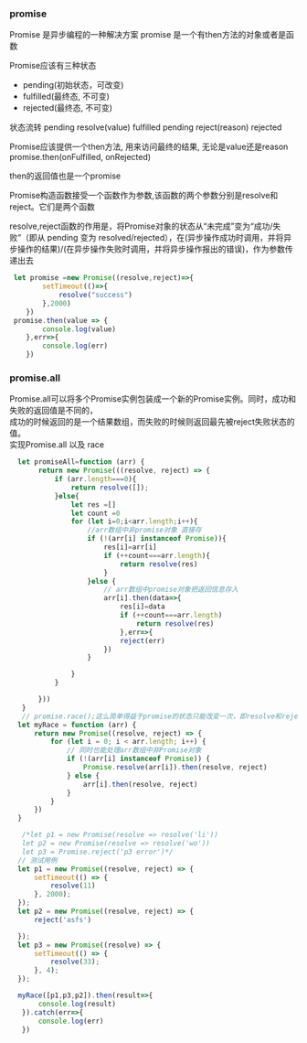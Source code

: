 
### promise
Promise 是异步编程的一种解决方案
promise 是⼀个有then⽅法的对象或者是函数

Promise应该有三种状态
- pending(初始状态，可改变)
- fulfilled(最终态, 不可变)
- rejected(最终态, 不可变)

状态流转
pending resolve(value) fulfilled
pending reject(reason) rejected

Promise应该提供⼀个then⽅法, ⽤来访问最终的结果, ⽆论是value还是reason
promise.then(onFulfilled, onRejected)

then的返回值也是一个promise

Promise构造函数接受一个函数作为参数,该函数的两个参数分别是resolve和reject。它们是两个函数

resolve,reject函数的作用是，将Promise对象的状态从“未完成”变为“成功/失败”（即从 pending 变为 resolved/rejected），在(异步操作成功时调用，并将异步操作的结果)/(在异步操作失败时调用，并将异步操作报出的错误)，作为参数传递出去

```js
 let promise =new Promise((resolve,reject)=>{
        setTimeout(()=>{
            resolve("success")
        },2000)
    })
 promise.then(value => {
        console.log(value)
    },err=>{
        console.log(err)
    })
```






















### promise.all

 Promise.all可以将多个Promise实例包装成一个新的Promise实例。同时，成功和失败的返回值是不同的，  <br>
 成功的时候返回的是一个结果数组，而失败的时候则返回最先被reject失败状态的值。  <br>
 实现Promise.all 以及 race  <br>
   
 ```js
   let promiseAll=function (arr) {
        return new Promise(((resolve, reject) => {
            if (arr.length===0){
                return resolve([]);
            }else{
                let res =[]
                let count =0
                for (let i=0;i<arr.length;i++){
                    //arr数组中非promise对象 直接存
                    if (!(arr[i] instanceof Promise)){
                        res[i]=arr[i]
                        if (++count===arr.length){
                            return resolve(res)
                        }
                    }else {
                        // arr数组中promise对象把返回信息存入
                        arr[i].then(data=>{
                            res[i]=data
                            if (++count===arr.length)
                                return resolve(res)
                            },err=>{
                            reject(err)
                        })
                    }

                }
            }

        }))
    }
    // promise.race();这么简单得益于promise的状态只能改变一次，即resolve和reject都只被能执行一次
   let myRace = function (arr) {
       return new Promise((resolve, reject) => {
           for (let i = 0; i < arr.length; i++) {
               // 同时也能处理arr数组中非Promise对象
               if (!(arr[i] instanceof Promise)) {
                   Promise.resolve(arr[i]).then(resolve, reject)
               } else {
                   arr[i].then(resolve, reject)
               }
           }
       })
   }

    /*let p1 = new Promise(resolve => resolve('li'))
    let p2 = new Promise(resolve => resolve('wo'))
    let p3 = Promise.reject('p3 error')*/
   // 测试用例
   let p1 = new Promise((resolve, reject) => {
       setTimeout(() => {
           resolve(11)
       }, 2000);
   });
   let p2 = new Promise((resolve, reject) => {
       reject('asfs')

   });
   let p3 = new Promise((resolve) => {
       setTimeout(() => {
           resolve(33);
       }, 4);
   });

   myRace([p1,p3,p2]).then(result=>{
        console.log(result)
    }).catch(err=>{
        console.log(err)
    })
```
  
